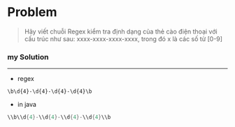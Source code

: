 # Problem

> Hãy viết chuỗi Regex kiểm tra định dạng của thẻ cào điện thoại với cấu trúc như sau: xxxx-xxxx-xxxx-xxxx, trong đó x là các số từ [0-9]

### my Solution
-------------
- regex
```
\b\d{4}-\d{4}-\d{4}-\d{4}\b
```
- in java
``` java
\\b\\d{4}-\\d{4}-\\d{4}-\\d{4}\\b
```